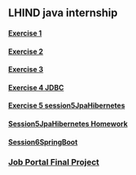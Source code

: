 ## LHIND java internship

#### [Exercise 1](https://github.com/BTabaku/lhind-java-internship/tree/main/session1Corejava)

#### [Exercise 2](https://github.com/BTabaku/lhind-java-internship/tree/main/session2Maven)

#### [Exercise 3](https://github.com/BTabaku/lhind-java-internship/tree/main/session3SQL)

#### [Exercise 4 JDBC](https://github.com/BTabaku/lhind-java-internship/tree/main/session4JDBC)

#### [Exercise 5 session5JpaHibernetes](https://github.com/BTabaku/lhind-java-internship/tree/main/session5JpaHibernetes)

#### [Session5JpaHibernetes Homework](https://github.com/BTabaku/lhind-java-internship/tree/main/session5JpaHibernetesHW)

#### [Session6SpringBoot](https://github.com/BTabaku/lhind-java-internship/tree/main/session6SpringBoot)


### [Job Portal Final Project](https://github.com/BTabaku/lhind-java-internship/tree/setting-up-fnal-project/internshipfinalproject)
